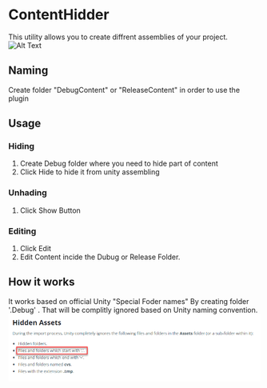 # ContentHidder
This utility allows you to create diffrent assemblies of your project.
![Alt Text](https://media.giphy.com/media/LP6gJNA1LOMyHxqMlL/giphy.gif)

## Naming
Create folder "DebugContent" or "ReleaseContent"  in order to use the plugin

## Usage

### Hiding
1. Create Debug folder where you need to hide part of content 
2. Click Hide to hide it from unity assembling 

### Unhading
1. Click Show Button

### Editing
1. Click Edit
2. Edit Content incide the Dubug or Release Folder.


## How it works 
It works based on official Unity "Special Foder names"
By creating folder '.Debug' .
That will be complitly ignored based on Unity naming convention.
![Alt Text](https://github.com/ComanGames/ContentHidder/blob/master/UnityScreenShot.png)
